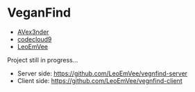 # VeganFind

- [AVex3nder](https://github.com/AVex3nder)
- [codecloud9](https://github.com/codecloud9)
- [LeoEmVee](https://github.com/LeoEmVee)

Project still in progress...

- Server side: https://github.com/LeoEmVee/vegnfind-server
- Client side: https://github.com/LeoEmVee/vegnfind-client
